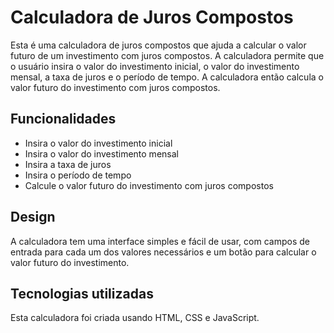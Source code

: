 # Calculadora de Juros Compostos

Esta é uma calculadora de juros compostos que ajuda a calcular o valor futuro de um investimento com juros compostos. A calculadora permite que o usuário insira o valor do investimento inicial, o valor do investimento mensal, a taxa de juros e o período de tempo. A calculadora então calcula o valor futuro do investimento com juros compostos.

## Funcionalidades

- Insira o valor do investimento inicial
- Insira o valor do investimento mensal
- Insira a taxa de juros
- Insira o período de tempo
- Calcule o valor futuro do investimento com juros compostos

## Design

A calculadora tem uma interface simples e fácil de usar, com campos de entrada para cada um dos valores necessários e um botão para calcular o valor futuro do investimento.

## Tecnologias utilizadas

Esta calculadora foi criada usando HTML, CSS e JavaScript.

